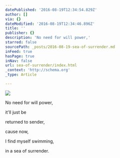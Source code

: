 ```yaml
---
datePublished: '2016-08-19T12:34:54.829Z'
author: []
via: {}
dateModified: '2016-08-19T12:34:46.896Z'
title: ''
publisher: {}
description: 'No need for will power,'
starred: false
sourcePath: _posts/2016-08-19-sea-of-surrender.md
inFeed: true
hasPage: true
inNav: false
url: sea-of-surrender/index.html
_context: 'http://schema.org'
_type: Article

---
```

![](https://the-grid-user-content.s3-us-west-2.amazonaws.com/0d381f6e-8b5c-4896-a00e-06378c1e8658.jpg)

No need for will power,

it'll just be

returned to sender,

cause now,

I find myself swimming,

in a sea of surrender.